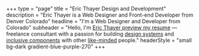 +++
type = "page"
title = "Eric Thayer Design and Development"
description = "Eric Thayer is a Web Designer and Front-end Developer from Denver Colorado"
headline = "I'm a Web Designer and Developer from Colorado"
subheader = "Hello, I'm <a href='/Eric-Thayer-Resume-Web-Designer-and-Front-end-Developer.pdf' title='view my resume in PDF form'>Eric Thayer <span class='sr-only'>preview my resume</span></a> — freelance consultant with a passion for building <a href='http://atomicdesign.bradfrost.com/'>design systems</a> and <a href='//www.smashingmagazine.com/inclusive-design-patterns/'>inclusive components</a> with other <a href='//twitter.com/_ericthayer/following/'>like-minded</a> people."
headerStyle = "small bg-dark gradient-blue-purple-270"
+++
